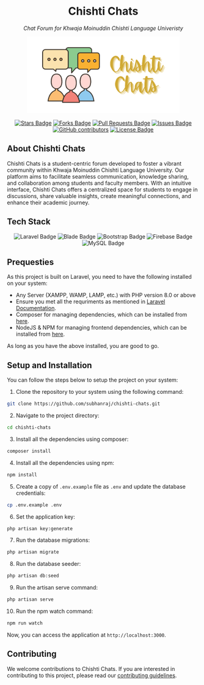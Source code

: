 <h1 align="center">Chishti Chats</h1>
<p align="center"><i>Chat Forum for Khwaja Moinuddin Chishti Language Univeristy</i></p>

<p align="center"><a href="#" target="_blank"><img src="public/assets/img/logo/logo-full.png" width="400" alt="Chishti Chats Logo"></a></p>

<div align="center">
  <a href="https://github.com/SubhanRaj/Chishti-Chats/stargazers"><img src="https://img.shields.io/github/stars/SubhanRaj/Chishti-Chats" alt="Stars Badge"/></a>
<a href="https://github.com/SubhanRaj/Chishti-Chats/network/members"><img src="https://img.shields.io/github/forks/SubhanRaj/Chishti-Chats" alt="Forks Badge"/></a>
<a href="https://github.com/SubhanRaj/Chishti-Chats/pulls"><img src="https://img.shields.io/github/issues-pr/SubhanRaj/Chishti-Chats" alt="Pull Requests Badge"/></a>
<a href="https://github.com/SubhanRaj/Chishti-Chats/issues"><img src="https://img.shields.io/github/issues/SubhanRaj/Chishti-Chats" alt="Issues Badge"/></a>
<a href="https://github.com/SubhanRaj/Chishti-Chats/graphs/contributors"><img alt="GitHub contributors" src="https://img.shields.io/github/contributors/SubhanRaj/Chishti-Chats?color=2b9348"></a>
<a href="https://github.com/SubhanRaj/Chishti-Chats/blob/main/LICENSE"><img src="https://img.shields.io/github/license/SubhanRaj/Chishti-Chats?color=2b9348" alt="License Badge"/></a>
</div>

## About Chishti Chats

Chishti Chats is a student-centric forum developed to foster a vibrant community within Khwaja Moinuddin Chishti Language University. Our platform aims to facilitate seamless communication, knowledge sharing, and collaboration among students and faculty members. With an intuitive interface, Chishti Chats offers a centralized space for students to engage in discussions, share valuable insights, create meaningful connections, and enhance their academic journey.

## Tech Stack


<div align="center">
<!-- laravel -->
<img src="https://img.shields.io/badge/laravel-FF2D20?style=for-the-badge&logo=laravel&logoColor=white" alt="Laravel Badge"/>
<!-- blade -->
<img src="https://img.shields.io/badge/blade-FF2D20?style=for-the-badge&logo=laravel&logoColor=white" alt="Blade Badge"/>
<!-- bootstrap -->
<img src="https://img.shields.io/badge/bootstrap-7952B3?style=for-the-badge&logo=bootstrap&logoColor=white" alt="Bootstrap Badge"/>
<!-- firebase -->
<img src="https://img.shields.io/badge/firebase-FFCA28?style=for-the-badge&logo=firebase&logoColor=white" alt="Firebase Badge"/>
<!-- mysql -->
<img src="https://img.shields.io/badge/mysql-4479A1?style=for-the-badge&logo=mysql&logoColor=white" alt="MySQL Badge"/>
</div>

## Prequesties

As this project is built on Laravel, you need to have the following installed on your system:

- Any Server (XAMPP, WAMP, LAMP, etc.) with PHP version 8.0 or above
- Ensure you met all the requriments as mentioned in [Laravel Documentation](https://laravel.com/docs/10.x/deployment#server-requirements).
- Composer for managing dependencies, which can be installed from [here](https://getcomposer.org/download/).
- NodeJS & NPM for managing frontend dependencies, which can be installed from [here](https://nodejs.org/en/download/).

As long as you have the above installed, you are good to go.

## Setup and Installation

You can follow the steps below to setup the project on your system:

1. Clone the repository to your system using the following command:

```bash
git clone https://github.com/subhanraj/chishti-chats.git
```

2. Navigate to the project directory:

```bash
cd chishti-chats
```

3. Install all the dependencies using composer:

```bash
composer install
```
4. Install all the dependencies using npm:

```bash
npm install
```

5. Create a copy of `.env.example` file as `.env` and update the database credentials:

```bash
cp .env.example .env
```

6. Set the application key:

```bash
php artisan key:generate
```
7. Run the database migrations:

```bash
php artisan migrate
```
8. Run the database seeder:

```bash
php artisan db:seed
```
9. Run the artisan serve command:

```bash
php artisan serve
```

10. Run the npm watch command:

```bash
npm run watch
```


Now, you can access the application at `http://localhost:3000`.

## Contributing

We welcome contributions to Chishti Chats. If you are interested in contributing to this project, please read our [contributing guidelines](CONTRIBUTING.md).


